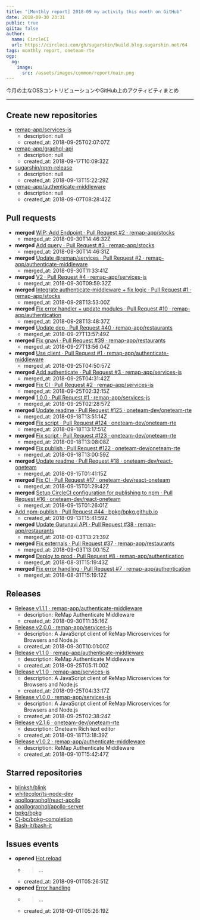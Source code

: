 ```yaml
---
title: "[Monthly report] 2018-09 my activity this month on GitHub"
date: 2018-09-30 23:31
public: true
qiita: false
author:
  name: CircleCI
  url: https://circleci.com/gh/sugarshin/build.blog.sugarshin.net/64
tags: monthly report, oneteam-rte
ogp:
  og:
    image:
      src: /assets/images/common/report/main.png
---
```


今月の主なOSSコントリビューションやGitHub上のアクティビティまとめ

***

## Create new repositories

- [remap-app/services-js](https://github.com/remap-app/services-js)
  - description: null
  - created_at: 2018-09-25T02:07:07Z
- [remap-app/graphql-api](https://github.com/remap-app/graphql-api)
  - description: null
  - created_at: 2018-09-17T10:09:32Z
- [sugarshin/npm-release](https://github.com/sugarshin/npm-release)
  - description: null
  - created_at: 2018-09-13T15:22:29Z
- [remap-app/authenticate-middleware](https://github.com/remap-app/authenticate-middleware)
  - description: null
  - created_at: 2018-09-07T08:28:42Z

## Pull requests

- **merged** [WIP: Add Endpoint · Pull Request #2 · remap-app/stocks](https://github.com/remap-app/stocks/pull/2)
  - merged_at: 2018-09-30T14:46:32Z
- **merged** [Add query · Pull Request #3 · remap-app/stocks](https://github.com/remap-app/stocks/pull/3)
  - merged_at: 2018-09-30T14:46:31Z
- **merged** [Update @remap/services · Pull Request #2 · remap-app/authenticate-middleware](https://github.com/remap-app/authenticate-middleware/pull/2)
  - merged_at: 2018-09-30T11:33:41Z
- **merged** [V2 · Pull Request #4 · remap-app/services-js](https://github.com/remap-app/services-js/pull/4)
  - merged_at: 2018-09-30T09:59:32Z
- **merged** [Integrate authenticate-middleware + fix logic · Pull Request #1 · remap-app/stocks](https://github.com/remap-app/stocks/pull/1)
  - merged_at: 2018-09-28T13:53:00Z
- **merged** [Fix error handler + update modules · Pull Request #10 · remap-app/authentication](https://github.com/remap-app/authentication/pull/10)
  - merged_at: 2018-09-28T13:48:37Z
- **merged** [Update dep · Pull Request #40 · remap-app/restaurants](https://github.com/remap-app/restaurants/pull/40)
  - merged_at: 2018-09-27T13:57:49Z
- **merged** [Fix gnavi · Pull Request #39 · remap-app/restaurants](https://github.com/remap-app/restaurants/pull/39)
  - merged_at: 2018-09-27T13:56:04Z
- **merged** [Use client · Pull Request #1 · remap-app/authenticate-middleware](https://github.com/remap-app/authenticate-middleware/pull/1)
  - merged_at: 2018-09-25T04:50:57Z
- **merged** [Add authenticate · Pull Request #3 · remap-app/services-js](https://github.com/remap-app/services-js/pull/3)
  - merged_at: 2018-09-25T04:31:42Z
- **merged** [Fix CI · Pull Request #2 · remap-app/services-js](https://github.com/remap-app/services-js/pull/2)
  - merged_at: 2018-09-25T02:32:15Z
- **merged** [1.0.0 · Pull Request #1 · remap-app/services-js](https://github.com/remap-app/services-js/pull/1)
  - merged_at: 2018-09-25T02:28:57Z
- **merged** [Update readme · Pull Request #125 · oneteam-dev/oneteam-rte](https://github.com/oneteam-dev/oneteam-rte/pull/125)
  - merged_at: 2018-09-18T13:51:14Z
- **merged** [Fix script · Pull Request #124 · oneteam-dev/oneteam-rte](https://github.com/oneteam-dev/oneteam-rte/pull/124)
  - merged_at: 2018-09-18T13:17:51Z
- **merged** [Fix script · Pull Request #123 · oneteam-dev/oneteam-rte](https://github.com/oneteam-dev/oneteam-rte/pull/123)
  - merged_at: 2018-09-18T13:08:08Z
- **merged** [Fix publish · Pull Request #122 · oneteam-dev/oneteam-rte](https://github.com/oneteam-dev/oneteam-rte/pull/122)
  - merged_at: 2018-09-18T13:00:59Z
- **merged** [Update readme · Pull Request #18 · oneteam-dev/react-oneteam](https://github.com/oneteam-dev/react-oneteam/pull/18)
  - merged_at: 2018-09-15T01:41:15Z
- **merged** [Fix CI · Pull Request #17 · oneteam-dev/react-oneteam](https://github.com/oneteam-dev/react-oneteam/pull/17)
  - merged_at: 2018-09-15T01:29:42Z
- **merged** [Setup CircleCI configuration for publishing to npm · Pull Request #16 · oneteam-dev/react-oneteam](https://github.com/oneteam-dev/react-oneteam/pull/16)
  - merged_at: 2018-09-15T01:26:01Z
- [Add npm-publish · Pull Request #44 · bpkg/bpkg.github.io](https://github.com/bpkg/bpkg.github.io/pull/44)
  - created_at: 2018-09-13T15:41:59Z
- **merged** [Update Gurunavi API · Pull Request #38 · remap-app/restaurants](https://github.com/remap-app/restaurants/pull/38)
  - merged_at: 2018-09-03T13:21:39Z
- **merged** [Fix externals · Pull Request #37 · remap-app/restaurants](https://github.com/remap-app/restaurants/pull/37)
  - merged_at: 2018-09-03T13:00:15Z
- **merged** [Deploy to prod · Pull Request #8 · remap-app/authentication](https://github.com/remap-app/authentication/pull/8)
  - merged_at: 2018-08-31T15:19:43Z
- **merged** [Fix error handling · Pull Request #7 · remap-app/authentication](https://github.com/remap-app/authentication/pull/7)
  - merged_at: 2018-08-31T15:19:12Z

## Releases

- [Release v1.1.1 · remap-app/authenticate-middleware](https://github.com/remap-app/authenticate-middleware/releases/tag/v1.1.1)
  - description: ReMap Authenticate Middleware
  - created_at: 2018-09-30T11:35:16Z
- [Release v2.0.0 · remap-app/services-js](https://github.com/remap-app/services-js/releases/tag/v2.0.0)
  - description:  A JavaScript client of ReMap Microservices for Browsers and Node.js
  - created_at: 2018-09-30T10:01:00Z
- [Release v1.1.0 · remap-app/authenticate-middleware](https://github.com/remap-app/authenticate-middleware/releases/tag/v1.1.0)
  - description: ReMap Authenticate Middleware
  - created_at: 2018-09-25T05:11:00Z
- [Release v1.1.0 · remap-app/services-js](https://github.com/remap-app/services-js/releases/tag/v1.1.0)
  - description:  A JavaScript client of ReMap Microservices for Browsers and Node.js
  - created_at: 2018-09-25T04:33:17Z
- [Release v1.0.0 · remap-app/services-js](https://github.com/remap-app/services-js/releases/tag/v1.0.0)
  - description:  A JavaScript client of ReMap Microservices for Browsers and Node.js
  - created_at: 2018-09-25T02:38:24Z
- [Release v2.1.6 · oneteam-dev/oneteam-rte](https://github.com/oneteam-dev/oneteam-rte/releases/tag/v2.1.6)
  - description: Oneteam Rich text editor
  - created_at: 2018-09-18T13:18:39Z
- [Release v1.0.2 · remap-app/authenticate-middleware](https://github.com/remap-app/authenticate-middleware/releases/tag/v1.0.2)
  - description: ReMap Authenticate Middleware
  - created_at: 2018-09-10T15:42:47Z

## Starred repositories

- [blinksh/blink](https://github.com/blinksh/blink)
- [whitecolor/ts-node-dev](https://github.com/whitecolor/ts-node-dev)
- [apollographql/react-apollo](https://github.com/apollographql/react-apollo)
- [apollographql/apollo-server](https://github.com/apollographql/apollo-server)
- [bpkg/bpkg](https://github.com/bpkg/bpkg)
- [Cj-bc/bpkg-completion](https://github.com/Cj-bc/bpkg-completion)
- [Bash-it/bash-it](https://github.com/Bash-it/bash-it)

## Issues events

- **opened** [Hot reload](https://github.com/remap-app/bff-web/issues/5)
  - > ...
  - created_at: 2018-09-01T05:26:51Z
- **opened** [Error handling](https://github.com/remap-app/authentication/issues/9)
  - > ...
  - created_at: 2018-09-01T05:26:19Z
